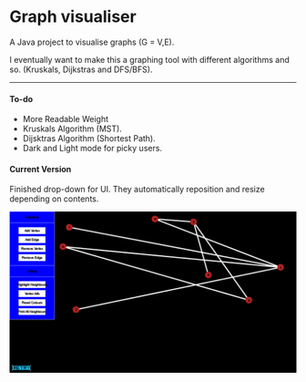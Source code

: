 # Graph visualiser

A Java project to visualise graphs (G = V,E).

I eventually want to make this a graphing tool with different algorithms and so. (Kruskals, Dijkstras and DFS/BFS).

---------------

#### To-do
- More Readable Weight
- Kruskals Algorithm (MST).
- Dijsktras Algorithm (Shortest Path).
- Dark and Light mode for picky users.
	
#### Current Version
Finished drop-down for UI. They automatically reposition and resize depending on contents.

![alt text](https://github.com/LeoTovell/Graph-Visualiser/blob/main/pic/160522.png)
